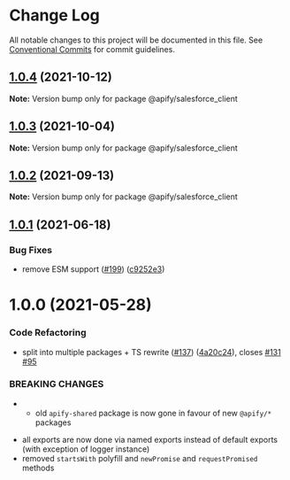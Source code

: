 # Change Log

All notable changes to this project will be documented in this file.
See [Conventional Commits](https://conventionalcommits.org) for commit guidelines.

## [1.0.4](https://github.com/apify/apify-shared-js/compare/@apify/salesforce_client@1.0.3...@apify/salesforce_client@1.0.4) (2021-10-12)

**Note:** Version bump only for package @apify/salesforce_client





## [1.0.3](https://github.com/apify/apify-shared-js/compare/@apify/salesforce_client@1.0.2...@apify/salesforce_client@1.0.3) (2021-10-04)

**Note:** Version bump only for package @apify/salesforce_client





## [1.0.2](https://github.com/apify/apify-shared-js/compare/@apify/salesforce_client@1.0.1...@apify/salesforce_client@1.0.2) (2021-09-13)

**Note:** Version bump only for package @apify/salesforce_client





## [1.0.1](https://github.com/apify/apify-shared-js/compare/@apify/salesforce_client@1.0.0...@apify/salesforce_client@1.0.1) (2021-06-18)


### Bug Fixes

* remove ESM support ([#199](https://github.com/apify/apify-shared-js/issues/199)) ([c9252e3](https://github.com/apify/apify-shared-js/commit/c9252e326923d6cbb568a474b78d046380cba119))





# 1.0.0 (2021-05-28)


### Code Refactoring

* split into multiple packages + TS rewrite ([#137](https://github.com/apify/apify-shared-js/issues/137)) ([4a20c24](https://github.com/apify/apify-shared-js/commit/4a20c241edbaa697c337ab5e53dd7400fd3a6658)), closes [#131](https://github.com/apify/apify-shared-js/issues/131) [#95](https://github.com/apify/apify-shared-js/issues/95)


### BREAKING CHANGES

* - old `apify-shared` package is now gone in favour of new `@apify/*` packages
- all exports are now done via named exports instead of default exports (with exception of logger instance)
- removed `startsWith` polyfill and `newPromise` and `requestPromised` methods
